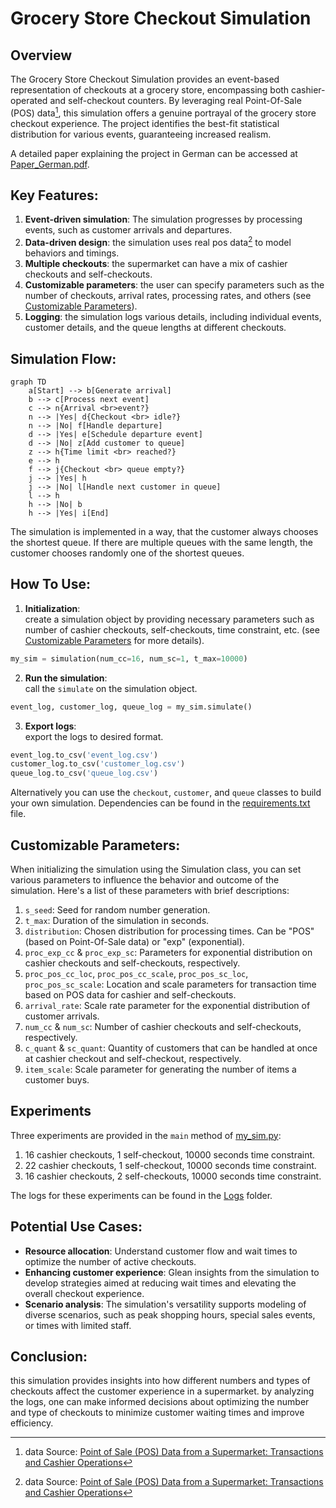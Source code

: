 # Grocery Store Checkout Simulation

## Overview
The Grocery Store Checkout Simulation provides an event-based representation of checkouts at a grocery store, encompassing both cashier-operated and self-checkout counters. By leveraging real Point-Of-Sale (POS) data[^1], this simulation offers a genuine portrayal of the grocery store checkout experience. The project identifies the best-fit statistical distribution for various events, guaranteeing increased realism.

A detailed paper explaining the project in German can be accessed at [Paper_German.pdf](Paper_German.pdf).

## Key Features:
1. **Event-driven simulation**: The simulation progresses by processing events, such as customer arrivals and departures.
2. **Data-driven design**: the simulation uses real pos data[^1] to model behaviors and timings.
3. **Multiple checkouts**: the supermarket can have a mix of cashier checkouts and self-checkouts.
3. **Customizable parameters**: the user can specify parameters such as the number of checkouts, arrival rates, processing rates, and others (see [Customizable Parameters](#customizable-parameters)).
4. **Logging**: the simulation logs various details, including individual events, customer details, and the queue lengths at different checkouts.

## Simulation Flow:
```mermaid
graph TD
    a[Start] --> b[Generate arrival]
    b --> c[Process next event]
    c --> n{Arrival <br>event?}
    n --> |Yes| d{Checkout <br> idle?}
    n --> |No| f[Handle departure]
    d --> |Yes| e[Schedule departure event]
    d --> |No| z[Add customer to queue]
    z --> h{Time limit <br> reached?}
    e --> h
    f --> j{Checkout <br> queue empty?}
    j --> |Yes| h
    j --> |No| l[Handle next customer in queue]
    l --> h
    h --> |No| b
    h --> |Yes| i[End]
```
The simulation is implemented in a way, that the customer always chooses the shortest queue. If there are multiple queues with the same length, the customer chooses randomly one of the shortest queues.
## How To Use:

1. **Initialization**: <br> create a simulation object by providing necessary parameters such as number of cashier checkouts, self-checkouts, time constraint, etc. (see [Customizable Parameters](#customizable-parameters) for more details). 
```python
my_sim = simulation(num_cc=16, num_sc=1, t_max=10000)
```
2. **Run the simulation**: <br> call the `simulate` on the simulation object.
```python
event_log, customer_log, queue_log = my_sim.simulate()
```
3. **Export logs**: <br> export the logs to desired format.
```python
event_log.to_csv('event_log.csv')
customer_log.to_csv('customer_log.csv')
queue_log.to_csv('queue_log.csv')
```

Alternatively you can use the `checkout`, `customer`, and `queue` classes to build your own simulation.
Dependencies can be found in the [requirements.txt](requirements.txt) file.

## Customizable Parameters:
When initializing the simulation using the Simulation class, you can set various parameters to influence the behavior and outcome of the simulation. Here's a list of these parameters with brief descriptions:

1. `s_seed`: Seed for random number generation.
2. `t_max`: Duration of the simulation in seconds. 
3. `distribution`: Chosen distribution for processing times. Can be "POS" (based on Point-Of-Sale data) or "exp" (exponential).
4. `proc_exp_cc` & `proc_exp_sc`: Parameters for exponential distribution on cashier checkouts and self-checkouts, respectively.
5. `proc_pos_cc_loc`, `proc_pos_cc_scale`, `proc_pos_sc_loc`, `proc_pos_sc_scale`: Location and scale parameters for transaction time based on POS data for cashier and self-checkouts.
6. `arrival_rate`: Scale rate parameter for the exponential distribution of customer arrivals.
7. `num_cc` & `num_sc`: Number of cashier checkouts and self-checkouts, respectively.
8. `c_quant` & `sc_quant`: Quantity of customers that can be handled at once at cashier checkout and self-checkout, respectively.
9. `item_scale`: Scale parameter for generating the number of items a customer buys.

## Experiments
Three experiments are provided in the `main` method of [my_sim.py](my_sim.py):
1. 16 cashier checkouts, 1 self-checkout, 10000 seconds time constraint.
2. 22 cashier checkouts, 1 self-checkout, 10000 seconds time constraint.
3. 16 cashier checkouts, 2 self-checkouts, 10000 seconds time constraint.

The logs for these experiments can be found in the [Logs](Logs) folder.

## Potential Use Cases:

- **Resource allocation**: Understand customer flow and wait times to optimize the number of active checkouts.
- **Enhancing customer experience**: Glean insights from the simulation to develop strategies aimed at reducing wait times and elevating the overall checkout experience.
- **Scenario analysis**: The simulation's versatility supports modeling of diverse scenarios, such as peak shopping hours, special sales events, or times with limited staff.

## Conclusion:
this simulation provides insights into how different numbers and types of checkouts affect the customer experience in a supermarket. by analyzing the logs, one can make informed decisions about optimizing the number and type of checkouts to minimize customer waiting times and improve efficiency.

[^1]: data Source: [Point of Sale (POS) Data from a Supermarket: Transactions and Cashier Operations](https://www.mdpi.com/2306-5729/4/2/67)


